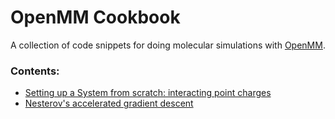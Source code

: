 # OpenMM Cookbook

A collection of code snippets for doing molecular simulations with [OpenMM](https://simtk.org/home/openmm).

### Contents:
- [Setting up a System from scratch: interacting point charges](http://nbviewer.ipython.org/urls/raw.githubusercontent.com/rmcgibbo/openmm-cookbook/master/01-coulomb-particles.ipynb?create=1)
- [Nesterov's accelerated gradient descent](http://nbviewer.ipython.org/urls/raw.githubusercontent.com/rmcgibbo/openmm-cookbook/master/02-nesterov-minimization.ipynb?create=1)
